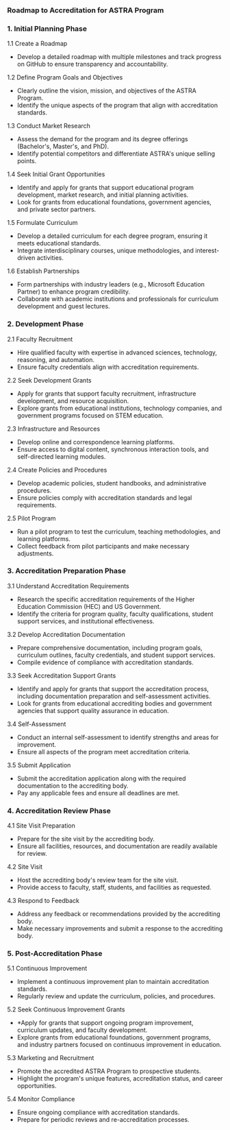 
### Roadmap to Accreditation for ASTRA Program

### 1. Initial Planning Phase

1.1 Create a Roadmap

-   Develop a detailed roadmap with multiple milestones and track progress on GitHub to ensure transparency and accountability.

1.2 Define Program Goals and Objectives

-   Clearly outline the vision, mission, and objectives of the ASTRA Program.
-   Identify the unique aspects of the program that align with accreditation standards.

1.3 Conduct Market Research

-   Assess the demand for the program and its degree offerings (Bachelor's, Master's, and PhD).
-   Identify potential competitors and differentiate ASTRA's unique selling points.

1.4 Seek Initial Grant Opportunities

-   Identify and apply for grants  that support educational program development, market research, and initial planning activities.
-   Look for grants from educational foundations, government agencies, and private sector partners.

1.5 Formulate Curriculum

-   Develop a detailed curriculum for each degree program, ensuring it meets educational standards.
-   Integrate interdisciplinary courses, unique methodologies, and interest-driven activities.

1.6 Establish Partnerships

-   Form partnerships with industry leaders (e.g., Microsoft Education Partner) to enhance program credibility.
-   Collaborate with academic institutions and professionals for curriculum development and guest lectures.

### 2. Development Phase

2.1 Faculty Recruitment

-   Hire qualified faculty with expertise in advanced sciences, technology, reasoning, and automation.
-   Ensure faculty credentials align with accreditation requirements.

2.2 Seek Development Grants

-   Apply for grants  that support faculty recruitment, infrastructure development, and resource acquisition.
-   Explore grants from educational institutions, technology companies, and government programs focused on STEM education.

2.3 Infrastructure and Resources

-   Develop online and correspondence learning platforms.
-   Ensure access to digital content, synchronous interaction tools, and self-directed learning modules.

2.4 Create Policies and Procedures

-   Develop academic policies, student handbooks, and administrative procedures.
-   Ensure policies comply with accreditation standards and legal requirements.

2.5 Pilot Program

-   Run a pilot program to test the curriculum, teaching methodologies, and learning platforms.
-   Collect feedback from pilot participants and make necessary adjustments.

### 3. Accreditation Preparation Phase

3.1 Understand Accreditation Requirements

-   Research the specific accreditation requirements of the Higher Education Commission (HEC) and US Government.
-   Identify the criteria for program quality, faculty qualifications, student support services, and institutional effectiveness.

3.2 Develop Accreditation Documentation

-   Prepare comprehensive documentation, including program goals, curriculum outlines, faculty credentials, and student support services.
-   Compile evidence of compliance with accreditation standards.

3.3 Seek Accreditation Support Grants

-   Identify and apply for grants  that support the accreditation process, including documentation preparation and self-assessment activities.
-   Look for grants from educational accrediting bodies and government agencies that support quality assurance in education.

3.4 Self-Assessment

-   Conduct an internal self-assessment to identify strengths and areas for improvement.
-   Ensure all aspects of the program meet accreditation criteria.

3.5 Submit Application

-   Submit the accreditation application along with the required documentation to the accrediting body.
-   Pay any applicable fees and ensure all deadlines are met.

### 4. Accreditation Review Phase

4.1 Site Visit Preparation

-   Prepare for the site visit by the accrediting body.
-   Ensure all facilities, resources, and documentation are readily available for review.

4.2 Site Visit

-   Host the accrediting body's review team for the site visit.
-   Provide access to faculty, staff, students, and facilities as requested.

4.3 Respond to Feedback

-   Address any feedback or recommendations provided by the accrediting body.
-   Make necessary improvements and submit a response to the accrediting body.

### 5. Post-Accreditation Phase

5.1 Continuous Improvement

-   Implement a continuous improvement plan to maintain accreditation standards.
-   Regularly review and update the curriculum, policies, and procedures.

5.2 Seek Continuous Improvement Grants

-   *Apply for grants  that support ongoing program improvement, curriculum updates, and faculty development.
-   Explore grants from educational foundations, government programs, and industry partners focused on continuous improvement in education.

5.3 Marketing and Recruitment

-   Promote the accredited ASTRA Program to prospective students.
-   Highlight the program's unique features, accreditation status, and career opportunities.

5.4 Monitor Compliance

-   Ensure ongoing compliance with accreditation standards.
-   Prepare for periodic reviews and re-accreditation processes.
